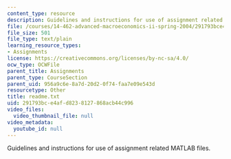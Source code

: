 ```yaml
---
content_type: resource
description: Guidelines and instructions for use of assignment related MATLAB files.
file: /courses/14-462-advanced-macroeconomics-ii-spring-2004/291793bce4afd8238127868acb44c996_readme.txt
file_size: 501
file_type: text/plain
learning_resource_types:
- Assignments
license: https://creativecommons.org/licenses/by-nc-sa/4.0/
ocw_type: OCWFile
parent_title: Assignments
parent_type: CourseSection
parent_uid: 956a9c6e-8a7d-20d2-0f74-faa7e09e543d
resourcetype: Other
title: readme.txt
uid: 291793bc-e4af-d823-8127-868acb44c996
video_files:
  video_thumbnail_file: null
video_metadata:
  youtube_id: null
---
```

Guidelines and instructions for use of assignment related MATLAB files.